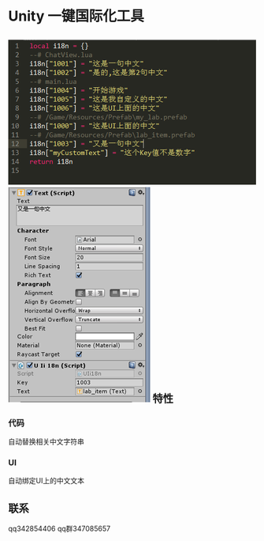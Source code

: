 Unity 一键国际化工具
====
![](picture/photo1.png)
![](picture/photo2.png)
特性
-------  
### 代码
自动替换相关中文字符串

### UI
自动绑定UI上的中文文本

联系
-------
qq342854406  qq群347085657
